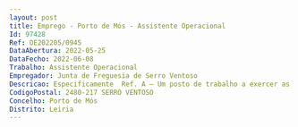 ```yaml
--- 
layout: post
title: Emprego - Porto de Mós - Assistente Operacional
Id: 97428
Ref: OE202205/0945
DataAbertura: 2022-05-25
DataFecho: 2022-06-08
Trabalho: Assistente Operacional
Empregador: Junta de Freguesia de Serro Ventoso
Descricao: Especificamente  Ref. A — Um posto de trabalho a exercer as funções previstas na categoria de Assistente Operacional, cuja área de atividade se desenrola no âmbito das funções de cantoneiro de limpeza e ou outros serviços similares, responsável pelos equipamentos sob sua guarda e pela sua correta utilização, procedendo, quando necessário, à manutenção, reparação, conservação e limpeza dos mesmos, competindo lhe nomeadamente proceder à remoção de lixos e equiparados, varredura e limpeza de ruas, sarjetas e vias públicas, extirpação de ervas e outros.
CodigoPostal: 2480-217 SERRO VENTOSO
Concelho: Porto de Mós
Distrito: Leiria
--- 
```

